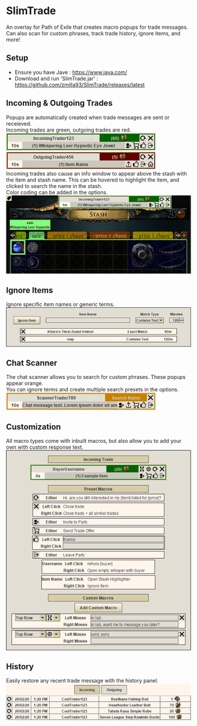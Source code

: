 # SlimTrade
An overlay for Path of Exile that creates macro popups for trade messages. Can also scan for custom phrases, track trade history, ignore items, and more!<br>

## Setup
- Ensure you have Jave : https://www.java.com/<br>
- Download and run 'SlimTrade.jar' : https://github.com/zmilla93/SlimTrade/releases/latest<br>

## Incoming & Outgoing Trades
Popups are automatically created when trade messages are sent or receieved.<br>
Incoming trades are green, outgoing trades are red.<br>
![](/src/main/resources/images/incoming-trade.png)<br>
![](/src/main/resources/images/outgoing-trade.png)<br>
Incoming trades also cause an info window to appear above the stash with the item and stash name. This can be hovered to highlight the item, and clicked to search the name in the stash.<br>
Color coding can be added in the options.<br>
![](/src/main/resources/images/stash.png)<br>

## Ignore Items
Ignore specific item names or generic terms.<br>
![](/src/main/resources/images/ignore.png)<br>

## Chat Scanner
The chat scanner allows you to search for custom phrases. These popups appear orange.<br>
You can ignore terms and create multiple search presets in the options.<br>
![](/src/main/resources/images/scanner-message.png)<br>

## Customization
All macro types come with inbuilt macros, but also allow you to add your own with custom response text.<br>
![](/src/main/resources/images/macro-customizer.png)<br>

## History
Easily restore any recent trade message with the history panel.<br>
![](/src/main/resources/images/history.png)<br>
